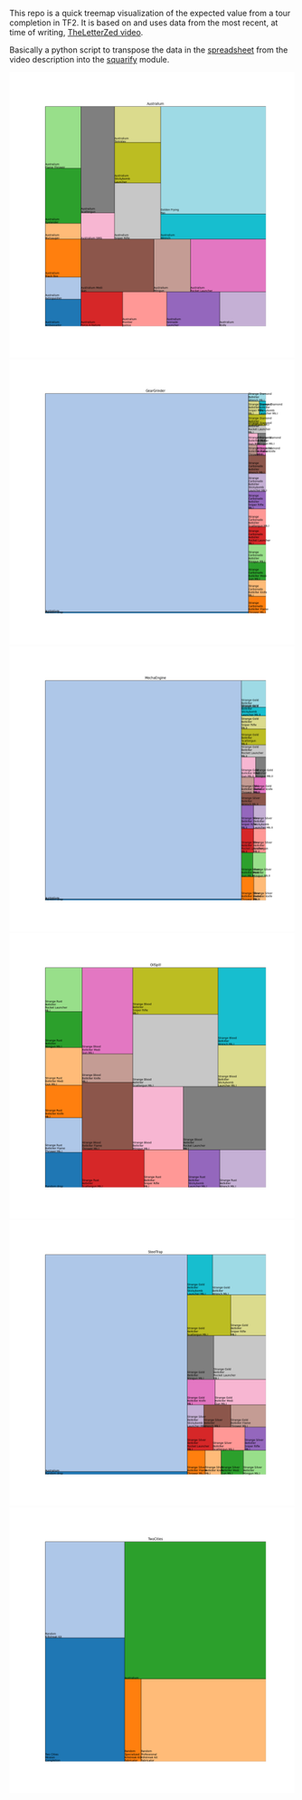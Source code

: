 <!-- 
Copyright 2024 Kieran Harvie.
All rights reserved.
Use of this source code is governed by an MIT-style license that can be found in the LICENSE file.
-->

This repo is a quick treemap visualization of the expected value from a tour completion in TF2.
It is based on and uses data from the most recent, at time of writing, [TheLetterZed video](https://www.youtube.com/watch?v=kPR0KjP4hC8).

Basically a python script to transpose the data in the [spreadsheet](https://www.youtube.com/redirect?event=video_description&redir_token=QUFFLUhqa3JhNkVYVGVaNW54c1ZDWW14SmdvUF9zREJpZ3xBQ3Jtc0ttWW0ySW5ETGJ4N3BOQm5SZ3VKclRxcUNucV9NNGNuTW5SU1RwcnVZZWZUMVk4WDJPX3R0Z1BWNnhIS0xjQTRnT0NvekpkeFV3QkJOMER4NmNBQXhZRHk0UklPUDl1dFAtOEVFR1Z3QnZ6cW1meHpqcw&q=https%3A%2F%2Fdocs.google.com%2Fspreadsheets%2Fd%2F1UvPC-FKVYYY8q8Zb18fjxb-AmZgZbQ471tu5TsjG3w0%2Fedit%3Fusp%3Dsharing&v=kPR0KjP4hC8) from the video description into the [squarify](https://github.com/laserson/squarify/tree/master) module. 

![Australium](Australium.png)
![GearGrinder](GearGrinder.png)
![MechaEngine](MechaEngine.png)
![OilSpill](OilSpill.png)
![SteelTrap](SteelTrap.png)
![TwoCities](TwoCities.png)
